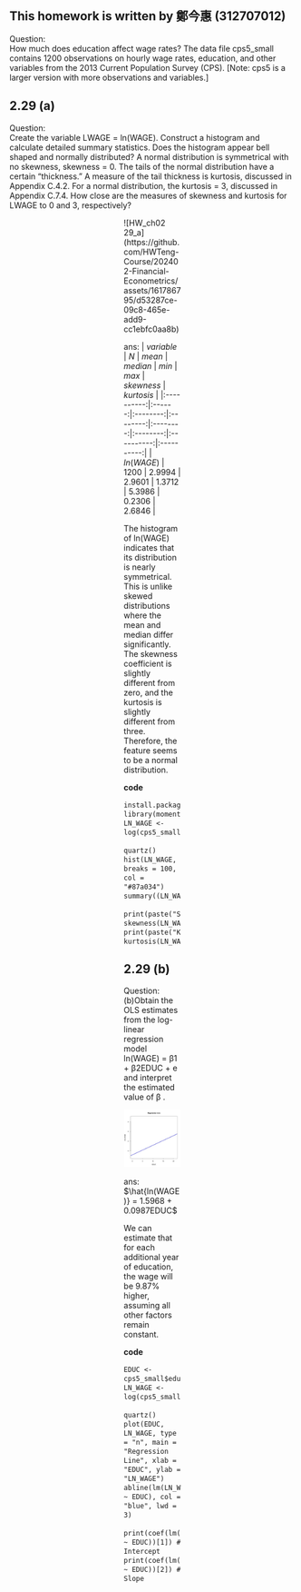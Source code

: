 ## This homework is written by 鄭今惠 (312707012)

Question:\
How much does education affect wage rates? The data file cps5_small contains 1200 observations on hourly wage rates, education, and other variables from the 2013 Current Population Survey (CPS). [Note: cps5 is a larger version with more observations and variables.]

## 2.29 (a)

Question:\
Create the variable LWAGE = ln(WAGE). Construct a histogram and calculate detailed summary statistics. Does the histogram appear bell shaped and normally distributed? A normal distribution is symmetrical with no skewness, skewness = 0. The tails of the normal distribution have a certain “thickness.” A measure of the tail thickness is kurtosis, discussed in Appendix C.4.2. For a normal distribution, the kurtosis = 3, discussed in Appendix C.7.4. How close are the measures of skewness and kurtosis for LWAGE to 0 and 3, respectively?

<div style="width:20%; margin: auto;">
![HW_ch02 29_a](https://github.com/HWTeng-Course/202402-Financial-Econometrics/assets/161786795/d53287ce-09c8-465e-add9-cc1ebfc0aa8b)
<div\>
  
ans:
| $variable$ |  $N$   |  $mean$  | $median$ |  $min$   |  $max$   | $skewness$ | $kurtosis$ |
|:----------:|:------:|:--------:|:--------:|:--------:|:--------:|:----------:|:----------:|
| $ln(WAGE)$ | $1200$ | $2.9994$ | $2.9601$ | $1.3712$ | $5.3986$ |  $0.2306$  |  $2.6846$  |

The histogram of ln(WAGE) indicates that its distribution is nearly symmetrical. This is unlike skewed distributions where the mean and median differ significantly. The skewness coefficient is slightly different from zero, and the kurtosis is slightly different from three. Therefore, the feature seems to be a normal distribution.

**code**

```         
install.packages("moments")
library(moments)
LN_WAGE <- log(cps5_small$wage)

quartz()
hist(LN_WAGE, breaks = 100, col = "#87a034")
summary((LN_WAGE))

print(paste("Skewness:", skewness(LN_WAGE)))
print(paste("Kurtosis:", kurtosis(LN_WAGE)))
```

## 2.29 (b)

Question:\
(b)Obtain the OLS estimates from the log-linear regression model ln(WAGE) = β1 + β2EDUC + e and interpret the estimated value of β .

![](HW_ch02.29_b.jpg)

ans:
$\hat{ln(WAGE)} = 1.5968 + 0.0987EDUC$

We can estimate that for each additional year of education, the wage will be 9.87% higher, assuming all other factors remain constant.

**code**

```         
EDUC <- cps5_small$educ
LN_WAGE <- log(cps5_small$wage)

quartz()
plot(EDUC, LN_WAGE, type = "n", main = "Regression Line", xlab = "EDUC", ylab = "LN_WAGE")
abline(lm(LN_WAGE ~ EDUC), col = "blue", lwd = 3)

print(coef(lm(LN_WAGE ~ EDUC))[1]) # Intercept
print(coef(lm(LN_WAGE ~ EDUC))[2]) # Slope
```

